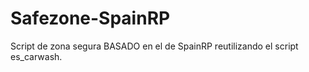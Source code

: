 # Safezone-SpainRP
Script de zona segura BASADO en el de SpainRP reutilizando el script es_carwash.
